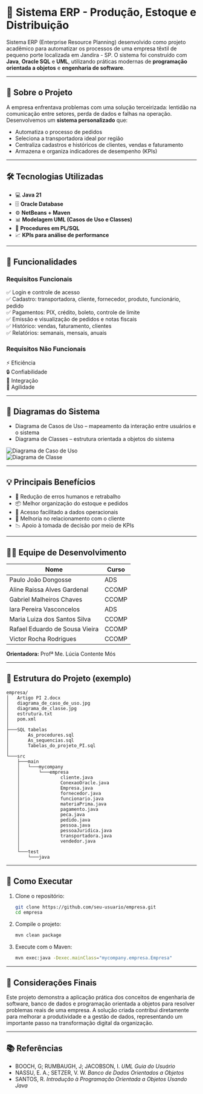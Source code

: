 
# 🚀 Sistema ERP - Produção, Estoque e Distribuição

Sistema ERP (Enterprise Resource Planning) desenvolvido como projeto acadêmico para automatizar os processos de uma empresa têxtil de pequeno porte localizada em Jandira - SP. O sistema foi construído com **Java**, **Oracle SQL** e **UML**, utilizando práticas modernas de **programação orientada a objetos** e **engenharia de software**.

---

## 🧠 Sobre o Projeto

A empresa enfrentava problemas com uma solução terceirizada: lentidão na comunicação entre setores, perda de dados e falhas na operação. Desenvolvemos um **sistema personalizado** que:

- Automatiza o processo de pedidos
- Seleciona a transportadora ideal por região
- Centraliza cadastros e históricos de clientes, vendas e faturamento
- Armazena e organiza indicadores de desempenho (KPIs)

---

## 🛠️ Tecnologias Utilizadas

- 💻 **Java 21**
- 🗄️ **Oracle Database**
- ⚙️ **NetBeans + Maven**
- 📊 **Modelagem UML (Casos de Uso e Classes)**
- 📘 **Procedures em PL/SQL**
- 📈 **KPIs para análise de performance**

---

## 📌 Funcionalidades

### Requisitos Funcionais
✅ Login e controle de acesso  
✅ Cadastro: transportadora, cliente, fornecedor, produto, funcionário, pedido  
✅ Pagamentos: PIX, crédito, boleto, controle de limite  
✅ Emissão e visualização de pedidos e notas fiscais  
✅ Histórico: vendas, faturamento, clientes  
✅ Relatórios: semanais, mensais, anuais

### Requisitos Não Funcionais
⚡ Eficiência  
🔒 Confiabilidade  
🔄 Integração  
🚀 Agilidade

---

## 📐 Diagramas do Sistema

- Diagrama de Casos de Uso – mapeamento da interação entre usuários e o sistema  
- Diagrama de Classes – estrutura orientada a objetos do sistema

![Diagrama de Caso de Uso](./diagrama_de_caso_de_uso.jpg)  
![Diagrama de Classe](./diagrama_de_classe.jpg)  

---

## 💡 Principais Benefícios

- 💬 Redução de erros humanos e retrabalho
- 📦 Melhor organização do estoque e pedidos
- 📲 Acesso facilitado a dados operacionais
- 🤝 Melhoria no relacionamento com o cliente
- 📉 Apoio à tomada de decisão por meio de KPIs

---

## 👨‍💻 Equipe de Desenvolvimento

| Nome                         | Curso  |
|------------------------------|--------|
| Paulo João Dongosse          | ADS    |
| Aline Raissa Alves Gardenal | CCOMP  |
| Gabriel Malheiros Chaves    | CCOMP  |
| Iara Pereira Vasconcelos     | ADS    |
| Maria Luiza dos Santos Silva | CCOMP  |
| Rafael Eduardo de Sousa Vieira | CCOMP |
| Victor Rocha Rodrigues       | CCOMP  |
**Orientadora:** Profª Me. Lúcia Contente Mós

---

## 📁 Estrutura do Projeto (exemplo)

```
empresa/
│   Artigo PI 2.docx
│   diagrama_de_caso_de_uso.jpg
│   diagrama_de_classe.jpg
│   estrutura.txt
│   pom.xml
│
├───SQL tabelas
│       As_procedures.sql
│       As_sequencias.sql
│       Tabelas_do_projeto_PI.sql
│
└───src
    ├───main
    │   └───mycompany
    │       └───empresa
    │               cliente.java
    │               ConexaoOracle.java
    │               Empresa.java
    │               fornecedor.java
    │               funcionario.java
    │               materiaPrima.java
    │               pagamento.java
    │               peca.java
    │               pedido.java
    │               pessoa.java
    │               pessoaJuridica.java
    │               transportadora.java
    │               vendedor.java
    │
    └───test
        └───java
```

---

## 🧪 Como Executar

1. Clone o repositório:
   ```bash
   git clone https://github.com/seu-usuario/empresa.git
   cd empresa
   ```

2. Compile o projeto:
   ```bash
   mvn clean package
   ```

3. Execute com o Maven:
   ```bash
   mvn exec:java -Dexec.mainClass="mycompany.empresa.Empresa"
   ```

---

## 🏁 Considerações Finais

Este projeto demonstra a aplicação prática dos conceitos de engenharia de software, banco de dados e programação orientada a objetos para resolver problemas reais de uma empresa. A solução criada contribui diretamente para melhorar a produtividade e a gestão de dados, representando um importante passo na transformação digital da organização.

---

## 📚 Referências

- BOOCH, G; RUMBAUGH, J; JACOBSON, I. *UML Guia do Usuário*  
- NASSU, E. A.; SETZER, V. W. *Banco de Dados Orientados a Objetos*  
- SANTOS, R. *Introdução à Programação Orientada a Objetos Usando Java*

